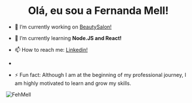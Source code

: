 <h1 align = "center" > Olá, eu sou a Fernanda Mell! </h1>



- 🔭 I’m currently working on [BeautySalon!](https://github.com/FehMell/BeautySalon)
  
- 🌱 I’m currently learning **Node.JS and React!**

- 📫 How to reach me: [Linkedin!](https://www.linkedin.com/in/fernanda-mell/)
- 
- ⚡ Fun fact: Although I am at the beginning of my professional journey, I am highly motivated to learn and grow my skills.

<p><img align="center" src="https://github-readme-stats.vercel.app/api/top-langs?username=FehMell&show_icons=true&locale=en&layout=compact" alt="FehMell" /></p>
